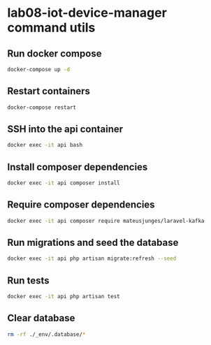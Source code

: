 # lab08-iot-device-manager command utils

## Run docker compose
```bash
docker-compose up -d
```

## Restart containers
```bash
docker-compose restart
```

## SSH into the api container
```bash
docker exec -it api bash
``` 

## Install composer dependencies
```bash
docker exec -it api composer install
```

## Require composer dependencies
```bash
docker exec -it api composer require mateusjunges/laravel-kafka
```

## Run migrations and seed the database
```bash
docker exec -it api php artisan migrate:refresh --seed
```

## Run tests
```bash
docker exec -it api php artisan test
```

## Clear database
```bash
rm -rf ./_env/.database/*
```